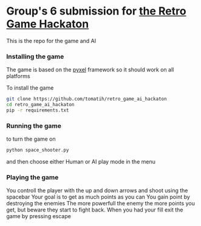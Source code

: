 # Group's 6 submission for [the Retro Game Hackaton](https://www.facebook.com/events/344397906909539)

This is the repo for the game and AI

### Installing the game
The game is based on the [pyxel](https://github.com/kitao/pyxel) framework so it should work on all platforms

To install the game
```bash
git clone https://github.com/tomatih/retro_game_ai_hackaton
cd retro_game_ai_hackaton
pip -r requirements.txt
```

### Running the game
to turn the game on
```bash
python space_shooter.py
```
and then choose either Human or AI play mode in the menu

### Playing the game
You controll the player with the up and down arrows and shoot using the spacebar
Your goal is to get as much points as you can
You gain point by destroying the enemies
The more powerfull the enemy the more points you get, but beware they start to fight back.
When you had your fill exit the game by pressing escape

